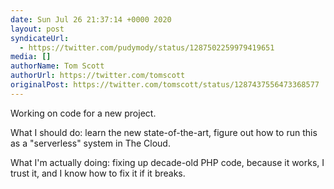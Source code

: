 ```yaml
---
date: Sun Jul 26 21:37:14 +0000 2020
layout: post
syndicateUrl:
  - https://twitter.com/pudymody/status/1287502259979419651
media: []
authorName: Tom Scott
authorUrl: https://twitter.com/tomscott
originalPost: https://twitter.com/tomscott/status/1287437556473368577
---
```

Working on code for a new project.

What I should do: learn the new state-of-the-art, figure out how to run this as a "serverless" system in The Cloud.

What I'm actually doing: fixing up decade-old PHP code, because it works, I trust it, and I know how to fix it if it breaks.


